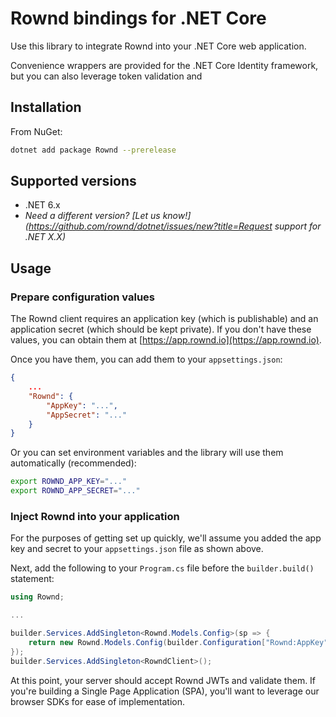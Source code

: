 # Rownd bindings for .NET Core

Use this library to integrate Rownd into your .NET Core web application.

Convenience wrappers are provided for the .NET Core Identity framework, but
you can also leverage token validation and 

## Installation

From NuGet:
```bash
dotnet add package Rownd --prerelease
```

## Supported versions

- .NET 6.x
- _Need a different version? [Let us know!](https://github.com/rownd/dotnet/issues/new?title=Request support for .NET X.X)_

## Usage

### Prepare configuration values

The Rownd client requires an application key (which is publishable) and an application secret (which should be kept private).
If you don't have these values, you can obtain them at [https://app.rownd.io](https://app.rownd.io).

Once you have them, you can add them to your `appsettings.json`:
```json
{
    ...
    "Rownd": {
        "AppKey": "...",
        "AppSecret": "..."
    }
}
```

Or you can set environment variables and the library will use them automatically (recommended):

```bash
export ROWND_APP_KEY="..."
export ROWND_APP_SECRET="..."
```

### Inject Rownd into your application

For the purposes of getting set up quickly, we'll assume you added the app key and secret to your `appsettings.json` file as shown above.

Next, add the following to your `Program.cs` file before the `builder.build()` statement:

```csharp
using Rownd;

...

builder.Services.AddSingleton<Rownd.Models.Config>(sp => {
    return new Rownd.Models.Config(builder.Configuration["Rownd:AppKey"], builder.Configuration["Rownd:AppSecret"]);
});
builder.Services.AddSingleton<RowndClient>();
```

At this point, your server should accept Rownd JWTs and validate them. If you're building a Single Page Application (SPA),
you'll want to leverage our browser SDKs for ease of implementation.
